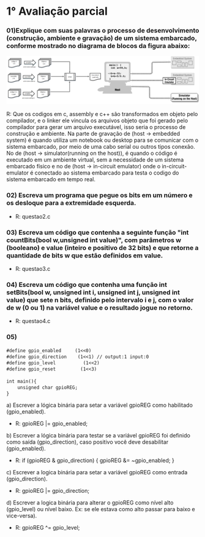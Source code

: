 # 1° Avaliação parcial

### 01)Explique com suas palavras o processo de desenvolvimento (construção, ambiente e gravação) de um sistema embarcado, conforme mostrado no diagrama de blocos da figura abaixo:
![preview](/assets/build.png)

R:  Que os codigos em c, assembly e c++ são transformados em objeto pelo compilador, e o linker ele vincula os arquivos objeto que foi gerado pelo compilador para gerar um arquivo executável, isso seria o processo de construção e ambiente. Na parte de gravação de (host -> embedded system) é quando utiliza um notebook ou desktop para se comunicar com o sistema embarcado, por meio de uma cabo serial ou outros tipos conexão. No de (host ->  simulator(running on the host)), é quando o código é executado em um ambiente virtual, sem a necessidade de um sistema embarcado físico e no de (host -> in-circuit emulator) onde o in-circuit-emulator é conectado ao sistema embarcado para testa o codigo do sistema embarcado em tempo real.

### 02) Escreva um programa que pegue os bits em um número e os desloque para a extremidade esquerda.

- R: questao2.c

### 03) Escreva um código que contenha a seguinte função "int countBits(bool w,unsigned int value)", com parâmetros w (booleano) e value (inteiro e positivo de 32 bits) e que retorne a quantidade de bits w que estão definidos em value.

- R: questao3.c

### 04) Escreva um código que contenha uma função int setBits(bool w, unsigned int i, unsigned int j, unsigned int value) que sete n bits, definido pelo intervalo i e j, com o valor de w (0 ou 1) na variável value e o resultado jogue no retorno.

- R: questao4.c

### 05)
```
#define gpio_enabled     (1<<0)
#define gpio_direction    (1<<1) // output:1 input:0
#define gpio_level          (1<<2)
#define gpio_reset         (1<<3)

int main(){
    unsigned char gpioREG;
}
```

a) Escrever a lógica binária para setar a variável gpioREG como habilitado (gpio_enabled).
- R:  gpioREG |= gpio_enabled;

b) Escrever a lógica binária para testar se a variável gpioREG foi definido como saída (gpio_direction), caso positivo você deve desabilitar (gpio_enabled).
- R: if (gpioREG & gpio_direction) {
        gpioREG &= ~gpio_enabled;
    }

c) Escrever a logica binária para setar a variável gpioREG como entrada (gpio_direction).
- R: gpioREG |= gpio_direction;

d) Escrever a logica binária para alterar o gpioREG como nível alto (gpio_level) ou nível baixo. Ex: se ele estava como alto passar para baixo e vice-versa).
- R: gpioREG ^= gpio_level;